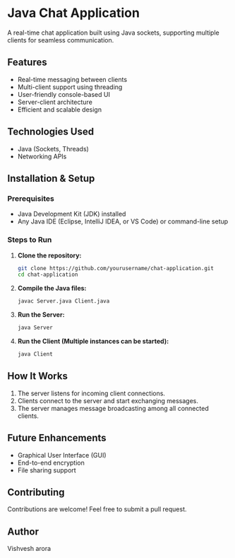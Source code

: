 # Java Chat Application

A real-time chat application built using Java sockets, supporting multiple clients for seamless communication.

## Features
- Real-time messaging between clients
- Multi-client support using threading
- User-friendly console-based UI
- Server-client architecture
- Efficient and scalable design

## Technologies Used
- Java (Sockets, Threads)
- Networking APIs

## Installation & Setup
### Prerequisites
- Java Development Kit (JDK) installed
- Any Java IDE (Eclipse, IntelliJ IDEA, or VS Code) or command-line setup

### Steps to Run
1. **Clone the repository:**
   ```bash
   git clone https://github.com/yourusername/chat-application.git
   cd chat-application
   ```
2. **Compile the Java files:**
   ```bash
   javac Server.java Client.java
   ```
3. **Run the Server:**
   ```bash
   java Server
   ```
4. **Run the Client (Multiple instances can be started):**
   ```bash
   java Client
   ```

## How It Works
1. The server listens for incoming client connections.
2. Clients connect to the server and start exchanging messages.
3. The server manages message broadcasting among all connected clients.

## Future Enhancements
- Graphical User Interface (GUI)
- End-to-end encryption
- File sharing support

## Contributing
Contributions are welcome! Feel free to submit a pull request.


## Author
Vishvesh arora
